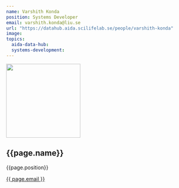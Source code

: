 ```yaml
---
name: Varshith Konda
position: Systems Developer
email: varshith.konda@liu.se
url: "https://datahub.aida.scilifelab.se/people/varshith-konda"
image:
topics:
  aida-data-hub:
  systems-development:
---
```

<div class="personContainer">
  <div class="personSub">
  <img  src="{{ page.image }}" alt="" style="width: 200px; cursor: pointer;">
</div>
<div class="personSub">
  <h2>{{page.name}}</h2>
  <p>{{page.position}}</p>
  <p><a href="{{ page.mailto }}">{{ page.email }}</a></p>
  </div>
</div>
